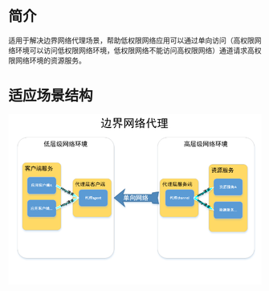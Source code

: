 # 简介
适用于解决边界网络代理场景，帮助低权限网络应用可以通过单向访问（高权限网络环境可以访问低权限网络环境，低权限网络不能访问高权限网络）通道请求高权限网络环境的资源服务。

# 适应场景结构
![image](docs/images/architecture.png)
